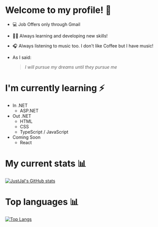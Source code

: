 # Welcome to my profile! 🌠
- 💻 Job Offers only through Gmail
- 🏃‍♂️ Always learning and developing new skills!
- 🎧 Always listening to music too. I don't like Coffee but I have music!
- As I said:

   > *I will pursue my dreams until they pursue me*
# I'm currently learning ⚡ 
 - In .NET
   - ASP.NET
 - Out .NET
   - HTML 
   - CSS
   - TypeScript / JavaScript
 - Coming Soon
   - React
# My current stats 📊
[![JustJal's GitHub stats](https://github-readme-stats.vercel.app/api?username=JustJal&show_icons=true&theme=algolia)](https://github.com/anuraghazra/github-readme-stats)
# Top languages 📊
[![Top Langs](https://github-readme-stats.vercel.app/api/top-langs/?username=JustJal&layout=compact&theme=algolia)](https://github.com/anuraghazra/github-readme-stats)
